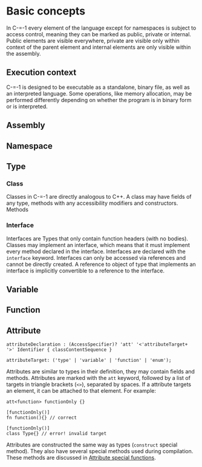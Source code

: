 # Basic concepts

In C-=-1 every element of the language except for namespaces is subject to access control, meaning they can be marked as public, private or internal. Public elements are visible everywhere, private are visible only within context of the parent element and internal elements are only visible within the assembly.

## Execution context

C-=-1 is designed to be executable as a standalone, binary file, as well as an interpreted language.
Some operations, like memory allocation, may be performed differently depending on whether the program is in binary form or is interpreted.

## Assembly

## Namespace

## Type

### Class

Classes in C-=-1 are directly analogous to C++. A class may have fields of any type, methods with any accessibility modifiers and constructors. Methods 

### Interface

Interfaces are Types that only contain function headers (with no bodies). Classes may implement an interface, which means that it must implement every method declared in the interface. Interfaces are declared with the `interface` keyword.
Interfaces can only be accessed via references and cannot be directly created. A reference to object of type that implements an interface is implicitly convertible to a reference to the interface.

## Variable

## Function

## Attribute

`attributeDeclaration : (AccessSpecifier)? 'att' '<'attributeTarget+ '>' Identifier { classContentSequence }`

`attributeTarget: ('type' | 'variable' | 'function' | 'enum');`

Attributes are similar to types in their definition, they may contain fields and methods. Attributes are marked with the `att` keyword, followed by a list of targets in triangle brackets (`<>`), separated by spaces. If a attribute targets an element, it can be attached to that element. For example:

```
att<function> functionOnly {}

[functionOnly()]
fn function(){} // correct

[functionOnly()]
class Type{} // error! invalid target
```

Attributes are constructed the same way as types (`construct` special method). They also have several special methods used during compilation. These methods are discussed in [Attribute special functions](Attributes#attribute-special-functions).
